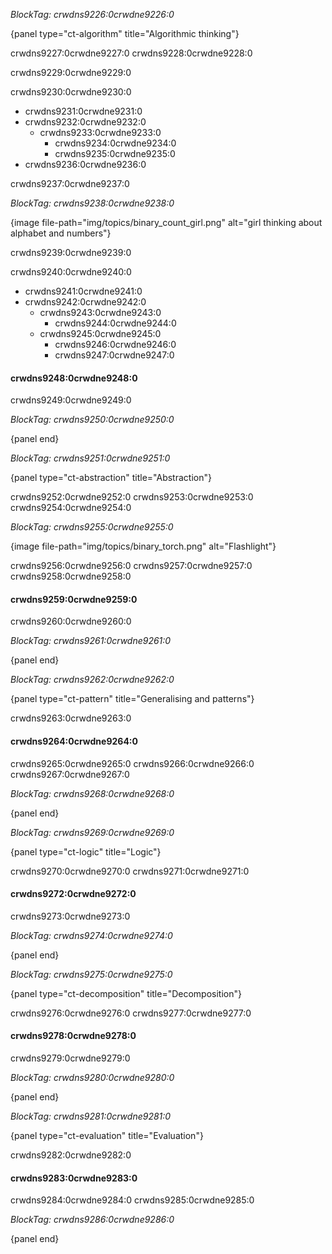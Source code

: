 *BlockTag: crwdns9226:0crwdne9226:0*

{panel type="ct-algorithm" title="Algorithmic thinking"}

crwdns9227:0crwdne9227:0 crwdns9228:0crwdne9228:0

crwdns9229:0crwdne9229:0

crwdns9230:0crwdne9230:0

- crwdns9231:0crwdne9231:0
- crwdns9232:0crwdne9232:0 
    - crwdns9233:0crwdne9233:0 
        - crwdns9234:0crwdne9234:0
        - crwdns9235:0crwdne9235:0
- crwdns9236:0crwdne9236:0

crwdns9237:0crwdne9237:0

*BlockTag: crwdns9238:0crwdne9238:0*

{image file-path="img/topics/binary_count_girl.png" alt="girl thinking about alphabet and numbers"}

crwdns9239:0crwdne9239:0

crwdns9240:0crwdne9240:0

- crwdns9241:0crwdne9241:0
- crwdns9242:0crwdne9242:0 
    - crwdns9243:0crwdne9243:0 
        - crwdns9244:0crwdne9244:0 
    - crwdns9245:0crwdne9245:0 
        - crwdns9246:0crwdne9246:0
        - crwdns9247:0crwdne9247:0

#### crwdns9248:0crwdne9248:0

crwdns9249:0crwdne9249:0

*BlockTag: crwdns9250:0crwdne9250:0*

{panel end}

*BlockTag: crwdns9251:0crwdne9251:0*

{panel type="ct-abstraction" title="Abstraction"}

crwdns9252:0crwdne9252:0 crwdns9253:0crwdne9253:0 crwdns9254:0crwdne9254:0

*BlockTag: crwdns9255:0crwdne9255:0*

{image file-path="img/topics/binary_torch.png" alt="Flashlight"}

crwdns9256:0crwdne9256:0 crwdns9257:0crwdne9257:0 crwdns9258:0crwdne9258:0

#### crwdns9259:0crwdne9259:0

crwdns9260:0crwdne9260:0

*BlockTag: crwdns9261:0crwdne9261:0*

{panel end}

*BlockTag: crwdns9262:0crwdne9262:0*

{panel type="ct-pattern" title="Generalising and patterns"}

crwdns9263:0crwdne9263:0

#### crwdns9264:0crwdne9264:0

crwdns9265:0crwdne9265:0 crwdns9266:0crwdne9266:0 crwdns9267:0crwdne9267:0

*BlockTag: crwdns9268:0crwdne9268:0*

{panel end}

*BlockTag: crwdns9269:0crwdne9269:0*

{panel type="ct-logic" title="Logic"}

crwdns9270:0crwdne9270:0 crwdns9271:0crwdne9271:0

#### crwdns9272:0crwdne9272:0

crwdns9273:0crwdne9273:0

*BlockTag: crwdns9274:0crwdne9274:0*

{panel end}

*BlockTag: crwdns9275:0crwdne9275:0*

{panel type="ct-decomposition" title="Decomposition"}

crwdns9276:0crwdne9276:0 crwdns9277:0crwdne9277:0

#### crwdns9278:0crwdne9278:0

crwdns9279:0crwdne9279:0

*BlockTag: crwdns9280:0crwdne9280:0*

{panel end}

*BlockTag: crwdns9281:0crwdne9281:0*

{panel type="ct-evaluation" title="Evaluation"}

crwdns9282:0crwdne9282:0

#### crwdns9283:0crwdne9283:0

crwdns9284:0crwdne9284:0 crwdns9285:0crwdne9285:0

*BlockTag: crwdns9286:0crwdne9286:0*

{panel end}